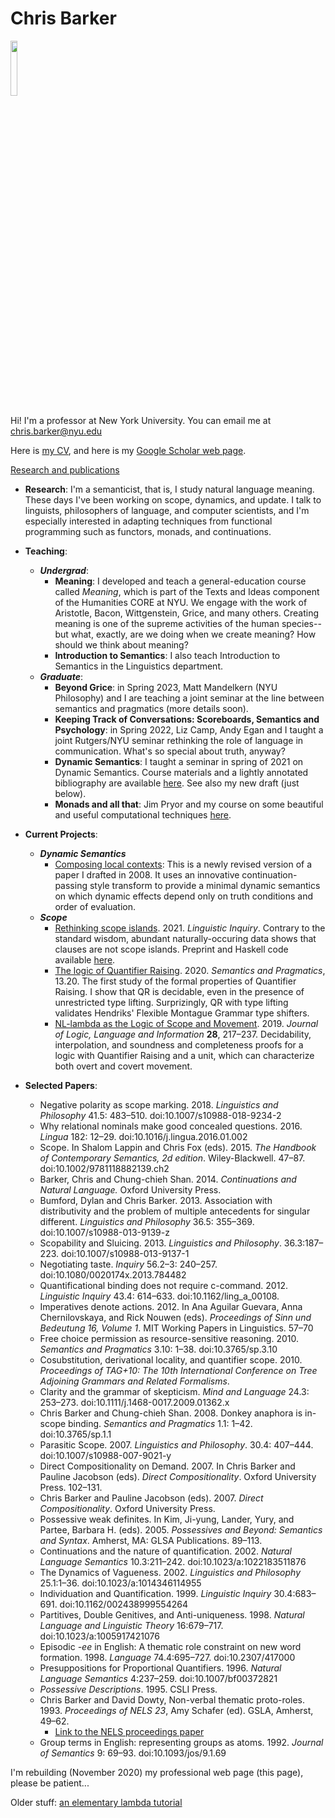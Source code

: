 # Chris Barker 

<img src="https://cb125.github.io/docs/assets/images/barker-2023.jpg" width="15%">

Hi!  I'm a professor at New York University.  You can email me at chris.barker@nyu.edu

Here is [my CV](barker-cv.pdf), and here is my [Google Scholar web page](https://scholar.google.com/citations?user=LnwVXPIAAAAJ).

[Research and publications](research)

* **Research**: I'm a semanticist, that is, I study natural language meaning.  These days I've been working on scope, dynamics, and update.  I talk to linguists, philosophers of language, and computer scientists, and I'm especially interested in adapting techniques from functional programming such as functors, monads, and continuations.   

* **Teaching**: 
  * ***Undergrad***: 
    * **Meaning**: I developed and teach a general-education course called *Meaning*, which is part of the Texts and Ideas component of the Humanities CORE at NYU.  We engage with the work of Aristotle, Bacon, Wittgenstein, Grice, and many others.  Creating meaning is one of the supreme activities of the human species--but what, exactly, are we doing when we create meaning?  How should we think about meaning?  
    * **Introduction to Semantics**: I also teach Introduction to Semantics in the Linguistics department.
  * ***Graduate***:
    * **Beyond Grice**: in Spring 2023, Matt Mandelkern (NYU Philosophy) and I are teaching a joint seminar at the line between semantics and pragmatics (more details soon).
    * **Keeping Track of Conversations: Scoreboards, Semantics and Psychology**: in Spring 2022, Liz Camp, Andy Egan and I taught a joint Rutgers/NYU seminar rethinking the role of language in communication.  What's so special about truth, anyway?
    * **Dynamic Semantics**: I taught a seminar in spring of 2021 on Dynamic Semantics.  Course materials and a lightly annotated bibliography are available [here](https://github.com/cb125/Dynamics).  See also my new draft (just below).
    * **Monads and all that**: Jim Pryor and my course on some beautiful and useful computational techniques [here](http://www.jimpryor.net).

* **Current Projects**:
  * ***Dynamic Semantics***
    * [Composing local contexts](barker-composing-local-contexts.pdf): This is a newly revised version of a paper I drafted in 2008.  It uses an innovative continuation-passing style transform to provide a minimal dynamic semantics on which dynamic effects depend only on truth conditions and order of evaluation.
  * ***Scope***
    * [Rethinking scope islands](https://www.mitpressjournals.org/doi/abs/10.1162/ling_a_00419).  2021. *Linguistic Inquiry*.  Contrary to the standard wisdom, abundant naturally-occuring data shows that clauses are not scope islands.  Preprint and Haskell code available [here](https://github.com/cb125/scope-islands).
    * [The logic of Quantifier Raising](https://doi.org/10.3765/sp.13.20).  2020. *Semantics and Pragmatics*, 13.20.  The first study of the formal properties of Quantifier Raising.  I show that QR is decidable, even in the presence of unrestricted type lifting.  Surprizingly, QR with type lifting validates Hendriks' Flexible Montague Grammar type shifters.
    * [NL-lambda as the Logic of Scope and Movement](https://rdcu.be/cdsdC). 2019. *Journal of Logic, Language and Information* **28**, 217–237.  Decidability, interpolation, and soundness and completeness proofs for a logic with Quantifier Raising and a unit, which can characterize both overt and covert movement.

* **Selected Papers**:
  * Negative polarity as scope marking. 2018. *Linguistics and Philosophy* 41.5: 483–510. doi:10.1007/s10988-018-9234-2
  * Why relational nominals make good concealed questions. 2016. *Lingua* 182: 12–29. doi:10.1016/j.lingua.2016.01.002
  * Scope. In Shalom Lappin and Chris Fox (eds). 2015. *The Handbook of Contemporary Semantics, 2d edition*. Wiley-Blackwell. 47–87. doi:10.1002/9781118882139.ch2
  * Barker, Chris and Chung-chieh Shan. 2014. *Continuations and Natural Language.* Oxford University Press.
  * Bumford, Dylan and Chris Barker. 2013. Association with distributivity and the problem of multiple antecedents for singular different. *Linguistics and Philosophy* 36.5: 355–369. doi:10.1007/s10988-013-9139-z
  * Scopability and Sluicing. 2013. *Linguistics and Philosophy*. 36.3:187–223. doi:10.1007/s10988-013-9137-1
  * Negotiating taste. *Inquiry* 56.2–3: 240–257. doi:10.1080/0020174x.2013.784482
  * Quantificational binding does not require c-command. 2012. *Linguistic Inquiry* 43.4: 614–633. doi:10.1162/ling_a_00108.
  * Imperatives denote actions. 2012. In Ana Aguilar Guevara, Anna Chernilovskaya, and Rick Nouwen (eds). *Proceedings of Sinn und Bedeutung 16, Volume 1*. MIT Working Papers in Linguistics. 57–70
  * Free choice permission as resource-sensitive reasoning. 2010. *Semantics and Pragmatics* 3.10: 1–38. doi:10.3765/sp.3.10
  * Cosubstitution, derivational locality, and quantifier scope. 2010. *Proceedings of TAG+10: The 10th International Conference on Tree Adjoining Grammars and Related Formalisms*.
  * Clarity and the grammar of skepticism. *Mind and Language* 24.3: 253–273. doi:10.1111/j.1468-0017.2009.01362.x
  * Chris Barker and Chung-chieh Shan. 2008. Donkey anaphora is in-scope binding. *Semantics and Pragmatics* 1.1: 1–42. doi:10.3765/sp.1.1
  * Parasitic Scope. 2007. *Linguistics and Philosophy*. 30.4: 407–444. doi:10.1007/s10988-007-9021-y
  * Direct Compositionality on Demand. 2007. In Chris Barker and Pauline Jacobson (eds). *Direct Compositionality*. Oxford University Press. 102–131.
  * Chris Barker and Pauline Jacobson (eds). 2007. *Direct Compositionality*. Oxford University Press.
  * Possessive weak definites. In Kim, Ji-yung, Lander, Yury, and Partee, Barbara H. (eds). 2005. *Possessives and Beyond: Semantics and Syntax*. Amherst, MA: GLSA Publications. 89–113.
  * Continuations and the nature of quantification. 2002. *Natural Language Semantics* 10.3:211–242. doi:10.1023/a:1022183511876
  * The Dynamics of Vagueness. 2002. *Linguistics and Philosophy* 25.1:1–36. doi:10.1023/a:1014346114955
  * Individuation and Quantification. 1999. *Linguistic Inquiry* 30.4:683–691. doi:10.1162/002438999554264
  * Partitives, Double Genitives, and Anti-uniqueness. 1998. *Natural Language and Linguistic Theory* 16:679–717. doi:10.1023/a:1005917421076
  * Episodic *-ee* in English: A thematic role constraint on new word formation. 1998. *Language* 74.4:695–727. doi:10.2307/417000
  * Presuppositions for Proportional Quantifiers. 1996. *Natural Language Semantics* 4:237–259. doi:10.1007/bf00372821
  * *Possessive Descriptions*. 1995. CSLI Press.
  * Chris Barker and David Dowty, Non-verbal thematic proto-roles. 1993. *Proceedings of NELS 23*, Amy Schafer (ed). GSLA, Amherst, 49–62.
    * [Link to the NELS proceedings paper](https://scholarworks.umass.edu/nels/vol23/iss1/5) 
  * Group terms in English: representing groups as atoms. 1992. *Journal of Semantics* 9: 69–93. doi:10.1093/jos/9.1.69

I'm rebuilding (November 2020) my professional web page (this page), please be patient...

Older stuff: [an elementary lambda tutorial](lambda.html)

